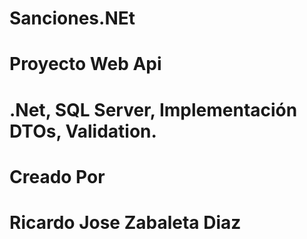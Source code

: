 # Sanciones.NEt
# Proyecto Web Api
# .Net, SQL Server, Implementación DTOs, Validation.
# Creado Por
# Ricardo Jose Zabaleta Diaz
